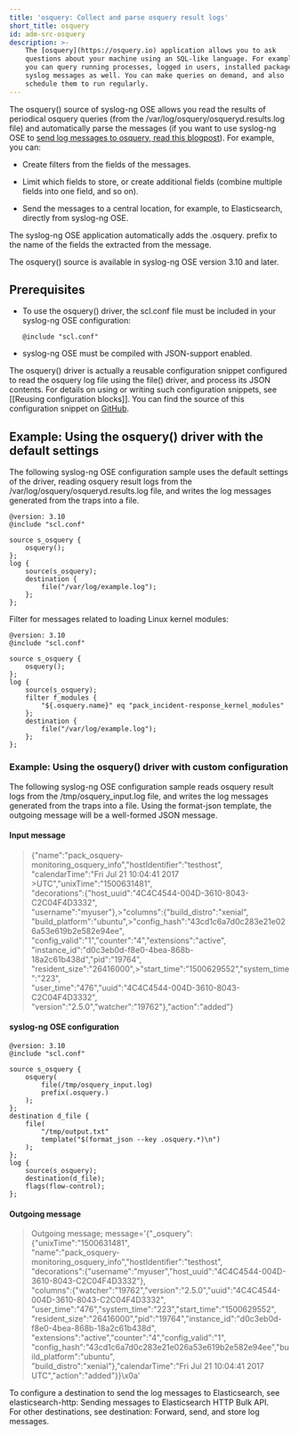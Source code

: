 ```yaml
---
title: 'osquery: Collect and parse osquery result logs'
short_title: osquery
id: adm-src-osquery
description: >-
    The [osquery](https://osquery.io) application allows you to ask
    questions about your machine using an SQL-like language. For example,
    you can query running processes, logged in users, installed packages and
    syslog messages as well. You can make queries on demand, and also
    schedule them to run regularly.
---
```


The osquery() source of syslog-ng OSE allows you read the results of
periodical osquery queries (from the
/var/log/osquery/osqueryd.results.log file) and automatically parse the
messages (if you want to use syslog-ng OSE to [send log messages to
osquery, read this blogpost](https://syslog-ng.com/blog/endpoint-visibility-and-monitoring-using-osquery-and-syslog-ng/)).
For example, you can:

- Create filters from the fields of the messages.

- Limit which fields to store, or create additional fields (combine
    multiple fields into one field, and so on).

- Send the messages to a central location, for example, to
    Elasticsearch, directly from syslog-ng OSE.

The syslog-ng OSE application automatically adds the .osquery. prefix to
the name of the fields the extracted from the message.

The osquery() source is available in syslog-ng OSE version 3.10 and
later.

## Prerequisites

- To use the osquery() driver, the scl.conf file must be included in
    your syslog-ng OSE configuration:

    ```config
    @include "scl.conf"
    ```

- syslog-ng OSE must be compiled with JSON-support enabled.

The osquery() driver is actually a reusable configuration snippet
configured to read the osquery log file using the file() driver, and
process its JSON contents. For details on using or writing such
configuration snippets, see [[Reusing configuration blocks]].
You can find the source of this configuration snippet on
[GitHub](https://github.com/syslog-ng/syslog-ng/blob/master/scl/osquery/plugin.conf).

## Example: Using the osquery() driver with the default settings

The following syslog-ng OSE configuration sample uses the default
settings of the driver, reading osquery result logs from the
/var/log/osquery/osqueryd.results.log file, and writes the log messages
generated from the traps into a file.

```config
@version: 3.10
@include "scl.conf"

source s_osquery {
    osquery();
};
log {
    source(s_osquery);
    destination {
        file("/var/log/example.log");
    };
};
```

Filter for messages related to loading Linux kernel modules:

```config
@version: 3.10
@include "scl.conf"

source s_osquery {
    osquery();
};
log {
    source(s_osquery);
    filter f_modules {
        "${.osquery.name}" eq "pack_incident-response_kernel_modules"
    };
    destination {
        file("/var/log/example.log");
    };
};
```

### Example: Using the osquery() driver with custom configuration

The following syslog-ng OSE configuration sample reads osquery result
logs from the /tmp/osquery_input.log file, and writes the log messages
generated from the traps into a file. Using the format-json template,
the outgoing message will be a well-formed JSON message.

#### Input message

>{"name":"pack_osquery-monitoring_osquery_info","hostIdentifier":"testhost",  
>"calendarTime":"Fri Jul 21 10:04:41 2017 >UTC","unixTime":"1500631481",  
>"decorations":{"host_uuid":"4C4C4544-004D-3610-8043-C2C04F4D3332",  
>"username":"myuser"},>"columns":{"build_distro":"xenial",  
>"build_platform":"ubuntu",>"config_hash":"43cd1c6a7d0c283e21e026a53e619b2e582e94ee",  
>"config_valid":"1","counter":"4","extensions":"active",  
>"instance_id":"d0c3eb0d-f8e0-4bea-868b-18a2c61b438d","pid":"19764",  
>"resident_size":"26416000",>"start_time":"1500629552","system_time":"223",  
>"user_time":"476","uuid":"4C4C4544-004D-3610-8043-C2C04F4D3332",
>"version":"2.5.0","watcher":"19762"},"action":"added"}

#### syslog-ng OSE configuration

```config
@version: 3.10
@include "scl.conf"

source s_osquery {
    osquery(
        file(/tmp/osquery_input.log)
        prefix(.osquery.)
    );
};
destination d_file {
    file(
        "/tmp/output.txt"
        template("$(format_json --key .osquery.*)\n")
    );
};
log {
    source(s_osquery);
    destination(d_file);
    flags(flow-control);
};
```

#### Outgoing message

>Outgoing message; message='{"_osquery":{"unixTime":"1500631481",  
>"name":"pack_osquery-monitoring_osquery_info","hostIdentifier":"testhost",  
>"decorations":{"username":"myuser","host_uuid":"4C4C4544-004D-3610-8043-C2C04F4D3332"},  
>"columns":{"watcher":"19762","version":"2.5.0","uuid":"4C4C4544-004D-3610-8043-C2C04F4D3332",  
>"user_time":"476","system_time":"223","start_time":"1500629552",  
>"resident_size":"26416000","pid":"19764","instance_id":"d0c3eb0d-f8e0-4bea-868b-18a2c61b438d",  
>"extensions":"active","counter":"4","config_valid":"1",  
>"config_hash":"43cd1c6a7d0c283e21e026a53e619b2e582e94ee","build_platform":"ubuntu",  
>"build_distro":"xenial"},"calendarTime":"Fri Jul 21 10:04:41 2017 UTC","action":"added"}}\x0a'

To configure a destination to send the log messages to Elasticsearch,
see elasticsearch-http: Sending messages to Elasticsearch HTTP Bulk API.  
For other destinations, see destination: Forward, send, and store log messages.
